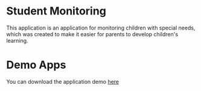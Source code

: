 # Student Monitoring

This application is an application for monitoring children with special needs, which was created to make it easier for parents to develop children's learning.

# Demo Apps

You can download the application demo <a href="https://play.google.com/store/apps/details?id=com.ark.studentmonitoring">here</a>

